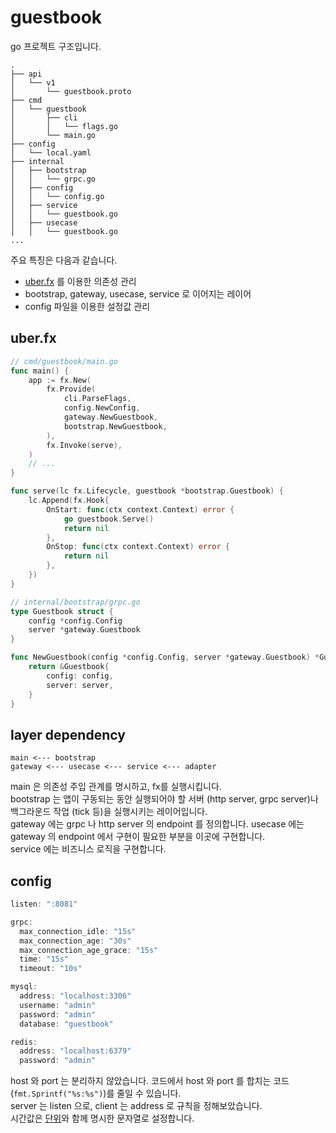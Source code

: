 # guestbook

go 프로젝트 구조입니다.  

```
.
├── api
│   └── v1
│       └── guestbook.proto
├── cmd
│   └── guestbook
│       ├── cli
│       │   └── flags.go
│       └── main.go
├── config
│   └── local.yaml
├── internal
│   ├── bootstrap
│   │   └── grpc.go
│   ├── config
│   │   └── config.go
│   ├── service
│   │   └── guestbook.go
│   ├── usecase
│   │   └── guestbook.go
...
```

주요 특징은 다음과 같습니다.
 - [uber.fx](https://github.com/uber-go/fx) 를 이용한 의존성 관리
 - bootstrap, gateway, usecase, service 로 이어지는 레이어
 - config 파일을 이용한 설정값 관리

## uber.fx

```go
// cmd/guestbook/main.go
func main() {
	app := fx.New(
		fx.Provide(
			cli.ParseFlags,
			config.NewConfig,
			gateway.NewGuestbook,
			bootstrap.NewGuestbook,
		),
		fx.Invoke(serve),
	)
	// ...
}

func serve(lc fx.Lifecycle, guestbook *bootstrap.Guestbook) {
	lc.Append(fx.Hook{
		OnStart: func(ctx context.Context) error {
			go guestbook.Serve()
			return nil
		},
		OnStop: func(ctx context.Context) error {
			return nil
		},
	})
}
```

```go
// internal/bootstrap/grpc.go
type Guestbook struct {
	config *config.Config
	server *gateway.Guestbook
}

func NewGuestbook(config *config.Config, server *gateway.Guestbook) *Guestbook {
	return &Guestbook{
		config: config,
		server: server,
	}
}
```

## layer dependency

```
main <--- bootstrap 
gateway <--- usecase <--- service <--- adapter 
```

main 은 의존성 주입 관계를 명시하고, fx를 실행시킵니다.  
bootstrap 는 앱이 구동되는 동안 실행되어야 할 서버 (http server, grpc server)나 백그라운드 작업 (tick 등)을 실행시키는 레이어입니다.  
gateway 에는 grpc 나 http server 의 endpoint 를 정의합니다. 
usecase 에는 gateway 의 endpoint 에서 구현이 필요한 부분을 이곳에 구현합니다.  
service 에는 비즈니스 로직을 구현합니다.

## config

```go
listen: ":8081"

grpc:
  max_connection_idle: "15s"
  max_connection_age: "30s"
  max_connection_age_grace: "15s"
  time: "15s"
  timeout: "10s"

mysql:
  address: "localhost:3306"
  username: "admin"
  password: "admin"
  database: "guestbook"

redis:
  address: "localhost:6379"
  password: "admin"
```

host 와 port 는 분리하지 않았습니다. 코드에서 host 와 port 를 합치는 코드 (`fmt.Sprintf("%s:%s")`)를 줄일 수 있습니다.  
server 는 listen 으로, client 는 address 로 규칙을 정해보았습니다.  
시간값은 [단위](https://github.com/golang/go/blob/6afa0ae4e54ec049f291050b82c2a770bb3644b1/src/time/format.go#L1389)와 함께 명시한 문자열로 설정합니다.  
